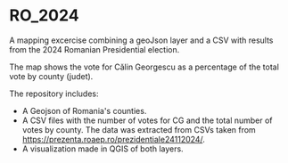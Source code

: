 # RO_2024

A mapping excercise combining a geoJson layer and a CSV with results from the 2024 Romanian Presidential election.

The map shows the vote for Călin Georgescu as a percentage of the total vote by county (judet).

The repository includes:
* A Geojson of Romania's counties.
* A CSV files with the number of votes for CG and the total number of votes by county. The data was extracted from CSVs taken from https://prezenta.roaep.ro/prezidentiale24112024/.
* A visualization made in QGIS of both layers.
